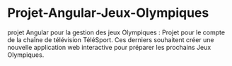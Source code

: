 # Projet-Angular-Jeux-Olympiques
projet Angular pour la gestion des jeux Olympiques :
Projet pour le compte de la chaîne de télévision TéléSport. Ces derniers souhaitent créer une nouvelle application web interactive pour préparer les prochains Jeux Olympiques.
